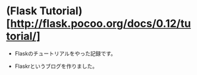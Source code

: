 # (Flask Tutorial)[http://flask.pocoo.org/docs/0.12/tutorial/]

* Flaskのチュートリアルをやった記録です。

* Flaskrというブログを作りました。
